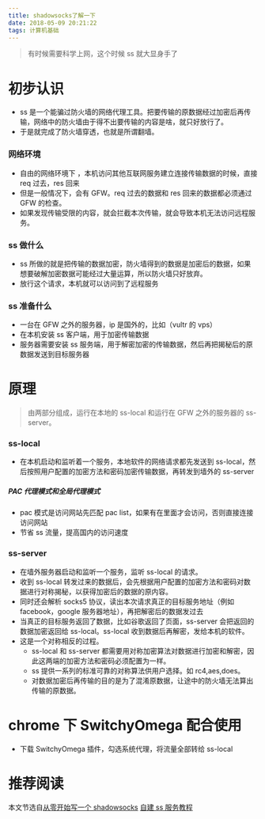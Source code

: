 ```yaml
---
title: shadowsocks了解一下
date: 2018-05-09 20:21:22
tags: 计算机基础
---
```


> 有时候需要科学上网，这个时候 ss 就大显身手了

# 初步认识

* ss 是一个能骗过防火墙的网络代理工具。把要传输的原数据经过加密后再传输，网络中的防火墙由于得不出要传输的内容是啥，就只好放行了。
* 于是就完成了防火墙穿透，也就是所谓翻墙。

### 网络环境

* 自由的网络环境下 ，本机访问其他互联网服务建立连接传输数据的时候，直接 req 过去，res 回来
* 但是一般情况下，会有 GFW。req 过去的数据和 res 回来的数据都必须通过 GFW 的检查。
* 如果发现传输受限的内容，就会拦截本次传输，就会导致本机无法访问远程服务。

### ss 做什么

* ss 所做的就是把传输的数据加密，防火墙得到的数据是加密后的数据，如果想要破解加密数据可能经过大量运算，所以防火墙只好放弃。
* 放行这个请求，本机就可以访问到了远程服务

### ss 准备什么

* 一台在 GFW 之外的服务器，ip 是国外的，比如（vultr 的 vps）
* 在本机安装 ss 客户端，用于加密传输数据
* 服务器需要安装 ss 服务端，用于解密加密的传输数据，然后再把揭秘后的原数据发送到目标服务器

# 原理

> 由两部分组成，运行在本地的 ss-local 和运行在 GFW 之外的服务器的 ss-server。

### ss-local

* 在本机启动和监听着一个服务，本地软件的网络请求都先发送到 ss-local，然后按照用户配置的加密方法和密码加密传输数据，再转发到墙外的 ss-server

##### PAC 代理模式和全局代理模式

* pac 模式是访问网站先匹配 pac list，如果有在里面才会访问，否则直接连接访问网站
* 节省 ss 流量，提高国内的访问速度

### ss-server

* 在墙外服务器启动和监听一个服务，监听 ss-local 的请求。
* 收到 ss-local 转发过来的数据后，会先根据用户配置的加密方法和密码对数据进行对称揭秘，以获得加密后的数据的原内容。
* 同时还会解析 socks5 协议，读出本次请求真正的目标服务地址（例如 facebook，google 服务器地址），再把解密后的数据发过去
* 当真正的目标服务返回了数据，比如谷歌返回了页面，ss-server 会把返回的数据加密返回给 ss-local。ss-local 收到数据后再解密，发给本机的软件。
* 这是一个对称相反的过程。
  * ss-local 和 ss-server 都需要用对称加密算法对数据进行加密和解密，因此这两端的加密方法和密码必须配置为一样。
  * ss 提供一系列的标准可靠的对称算法供用户选择。如 rc4,aes,does。
  * 对数据加密后再传输的目的是为了混淆原数据，让途中的防火墙无法算出传输的原数据。

# chrome 下 SwitchyOmega 配合使用

* 下载 SwitchyOmega 插件，勾选系统代理，将流量全部转给 ss-local

# 推荐阅读

本文节选自[从零开始写一个 shadowsocks](https://segmentfault.com/a/1190000011862912)
[自建 ss 服务教程](https://github.com/Austin9999/new-pac/wiki/%E8%87%AA%E5%BB%BAss%E6%9C%8D%E5%8A%A1%E5%99%A8%E6%95%99%E7%A8%8B)
